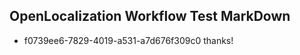 ## OpenLocalization Workflow Test MarkDown
* f0739ee6-7829-4019-a531-a7d676f309c0 thanks!

<!--HONumber=Jul16_HO4-->


